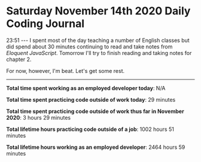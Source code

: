 # Saturday November 14th 2020 Daily Coding Journal

23:51 --- I spent most of the day teaching a number of English classes but did spend about 30 minutes continuing to read and take notes from _Eloquent JavaScript_. Tomorrow I'll try to finish reading and taking notes for chapter 2.

For now, however, I'm beat. Let's get some rest.

---

**Total time spent working as an employed developer today**: N/A

**Total time spent practicing code outside of work today**: 29 minutes

**Total time spent practicing code outside of work thus far in November 2020**: 3 hours 29 minutes

**Total lifetime hours practicing code outside of a job**: 1002 hours 51 minutes

**Total lifetime hours working as an employed developer**: 2464 hours 59 minutes
